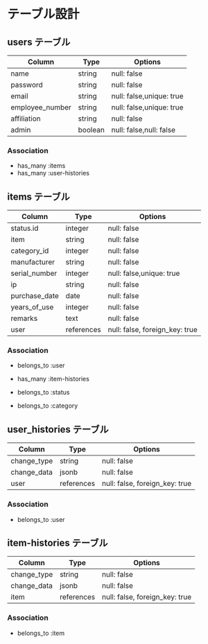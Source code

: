 # テーブル設計

## users テーブル

| Column             | Type    | Options                  |
| ------------------ | ------  | ------------------------ |
| name               | string  | null: false              | #名前
| password           | string  | null: false              | #パスワード
| email              | string  | null: false,unique: true | #メールアドレス
| employee_number    | string  | null: false,unique: true | #社員番号
| affiliation        | string  | null: false              | #所属
| admin              | boolean | null: false,null: false  | #管理者ユーザ判定

### Association

- has_many :items
- has_many :user-histories

## items テーブル

| Column             | Type       | Options                        |
| ----------------   | ---------- | ------------------------------ |
| status.id          | integer    | null: false                    | #状態
| item               | string     | null: false                    | #商品名
| category_id        | integer    | null: false                    | #カテゴリー
| manufacturer       | string     | null: false                    | #メーカー
| serial_number      | integer    | null: false,unique: true       | #S/N
| ip                 | string     | null: false                    | #IPアドレス
| purchase_date      | date       | null: false                    | #購入年月
| years_of_use       | integer    | null: false                    | #利用予定年数
| remarks            | text       | null: false                    | #備考
| user               | references | null: false, foreign_key: true | #ユーザid

### Association

- belongs_to :user
- has_many :item-histories

- belongs_to :status
- belongs_to :category

## user_histories テーブル

| Column               | Type       | Options                        |
| -------------------- | ---------- | ------------------------------ |
| change_type          | string     | null: false                    | #変更方法
| change_data          | jsonb      | null: false                    | #変更内容
| user                 | references | null: false, foreign_key: true | #ユーザid

### Association
- belongs_to :user


## item-histories テーブル

| Column               | Type       | Options                        |
| -------------------- | ---------- | ------------------------------ |
| change_type          | string     | null: false                    | #変更方法
| change_data          | jsonb      | null: false                    | #変更内容
| item                 | references | null: false, foreign_key: true | #アイテムid


### Association
- belongs_to :item